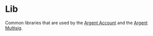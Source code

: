 # Lib

Common libraries that are used by the [Argent Account](../account/src/argent_account.cairo) and the [Argent Multisig](../multisig/src/argent_multisig.cairo). 
